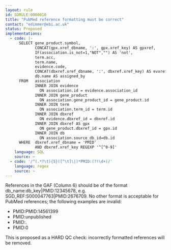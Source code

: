 ```yaml
---
layout: rule
id: GORULE:0000010
title: "PubMed reference formatting must be correct"
contact: "edimmer@ebi.ac.uk"
status: Proposed
implementations:
  - code: |-
      SELECT gene_product.symbol,
             CONCAT(gpx.xref_dbname, ':', gpx.xref_key) AS gpxref,
             IF(association.is_not=1,"NOT","") AS 'not',
             term.acc,
             term.name,
             evidence.code,
             CONCAT(dbxref.xref_dbname, ':', dbxref.xref_key) AS evxref,
             db.name AS assigned_by
      FROM   association
             INNER JOIN evidence
               ON association.id = evidence.association_id
             INNER JOIN gene_product
               ON association.gene_product_id = gene_product.id
             INNER JOIN term
               ON association.term_id = term.id
             INNER JOIN dbxref
               ON evidence.dbxref_id = dbxref.id
             INNER JOIN dbxref AS gpx
               ON gene_product.dbxref_id = gpx.id
             INNER JOIN db
               ON association.source_db_id=db.id
      WHERE  dbxref.xref_dbname = 'PMID'
             AND dbxref.xref_key REGEXP '^[^0-9]'
    language: SQL
    source: ~
  - code: '/^(.*?\t){5}([^\t]\|)*PMID:(?!\d+)/'
    language: regex
    source: ~
---
```


<p>References in the GAF (Column 6) should be of the format <span class="fmt">db_name:db_key|PMID:12345678</span>, e.g. <span class="fmt">SGD_REF:S000047763|PMID:2676709</span>. No other format is acceptable for PubMed references; the following examples are invalid:
</p>
<ul><li>PMID:PMID:14561399</li>
<li>PMID:unpublished</li>
<li>PMID:.</li>
<li>PMID:0</li>
</ul>
<p>This is proposed as a HARD QC check: incorrectly formatted references will be removed.</p>
